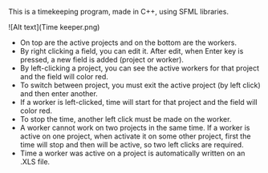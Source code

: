 This is a timekeeping program, made in C++, using SFML libraries.

![Alt text](Time keeper.png)

- On top are the active projects and on the bottom are the workers.
- By right clicking a field, you can edit it. After edit, when Enter key is pressed, a new field is added (project or worker).
- By left-clicking a project, you can see the active workers for that project and the field will color red.
- To switch between project, you must exit the active project (by left click) and then enter another.
- If a worker is left-clicked, time will start for that project and the field will color red.
- To stop the time, another left click must be made on the worker.
- A worker cannot work on two projects in the same time. If a worker is active on one project, when activate it on some other
project, first the time will stop and then will be active, so two left clicks are required.
- Time a worker was active on a project is automatically written on an .XLS file.
